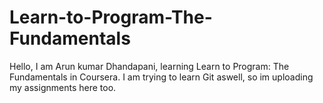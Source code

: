 # Learn-to-Program-The-Fundamentals

Hello, I am Arun kumar Dhandapani, learning Learn to Program: The Fundamentals in Coursera. I am trying to learn Git aswell, so im uploading my assignments here too. 

